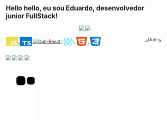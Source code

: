 
## Hello hello, eu sou Eduardo, desenvolvedor junior FullStack!

<div align="center">
  <a href="https://github.com/DuhCardoso">
  <img height="180em" src="https://github-readme-stats.vercel.app/api?username=DuhCardoso&show_icons=true&theme=github_dark&include_all_commits=true&count_private=true"/>
  <img height="180em" src="https://github-readme-stats.vercel.app/api/top-langs/?username=DuhCardoso&layout=compact&langs_count=7&theme=github_dark"/>
</div>

<div style="display: inline_block"><br>
  <img align="center" alt="Duh-Js" height="30" width="40" src="https://raw.githubusercontent.com/devicons/devicon/master/icons/javascript/javascript-plain.svg">
  <img align="center" alt="Duh-Ts" height="30" width="40" src="https://raw.githubusercontent.com/devicons/devicon/master/icons/typescript/typescript-plain.svg">	
	<img align="center" alt="Duh-React" height="30" width="40" src="https://cdn.jsdelivr.net/gh/devicons/devicon/icons/nodejs/nodejs-original.svg" />          
  <img align="center" alt="Duh-React" height="30" width="40" src="https://raw.githubusercontent.com/devicons/devicon/master/icons/react/react-original.svg">
  <img align="center" alt="Duh-HTML" height="30" width="40" src="https://raw.githubusercontent.com/devicons/devicon/master/icons/html5/html5-original.svg">
  <img align="center" alt="Duh-CSS" height="30" width="40" src="https://raw.githubusercontent.com/devicons/devicon/master/icons/css3/css3-original.svg">
  <img align="right" alt="Duh-gif" height="160" style="border-radius:50px;"  src="https://media.discordapp.net/attachments/957734010975551580/1059824140439269417/picasion.com_5b05dbdbf5ecd63cf9377b5e006f54c7.gif?width=320&height=320">
</div>

##

<div> 
  <a href="https://instagram.com/naomeligo" target="_blank"><img src="https://img.shields.io/badge/-Instagram-%23E4405F?style=for-the-badge&logo=instagram&logoColor=white" target="_blank"></a>
	<a href="https://twitter.com/naomeligo" target="_blank"><img src="https://img.shields.io/badge/Twitter-1DA1F2?style=for-the-badge&logo=twitter&logoColor=white" target="_blank"/></a>
  <a href = "mailto:eduardo.cardoso.j221@gmail.com"><img src="https://img.shields.io/badge/-Gmail-%23333?style=for-the-badge&logo=gmail&logoColor=white" target="_blank"></a>
  <a href="https://www.linkedin.com/in/eduardo-cardoso-de-jesus-76072a234" target="_blank"><img src="https://img.shields.io/badge/-LinkedIn-%230077B5?style=for-the-badge&logo=linkedin&logoColor=white" target="_blank"></a>  
  
  
  ![Snake animation](https://github.com/DuhCardoso/DuhCardoso/blob/output/github-contribution-grid-snake.svg)
  
</div>
